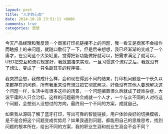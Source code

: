 ```yaml
---
layout: post
title: "人才的心态"
date: 2014-10-28 23:51:11 +0800
comments: true
categories: 思想
---
```


今天产品经理和我反馈一个商家打印机链接不上的问题，我一看又是商家不会操作而瞎报上的来问题，就随口敷衍了一下，但是后来想想，我已经渐渐的变成了一个庸才，在公司这个大染缸里，觉得把新功能做好就可以，把需求满足了就可以，UED把交互和流程规定好，我就直接来实现，一旦习惯这个流程之后，我就没有了想法，变成了一只名副其实的程序猿。

我突然会想，我做成什么样，会和现在得到不同的结果，打印机问题是一个长久以来都存在的问题，所有我重来没有想过把它彻底解决，好像没有其他人要想解决这个问题一样，生活中有很多这样的场景，一个问题搁置很久后就成了疑难杂症，大波平庸的人只会治标，这样的问题最终会成就一个人才，一个与众不同的人对待这个问题，会想别人没想过的方向，最终用一个不同的方案，成就自己。

如果我从源码了解了蓝牙打印，写出可靠的智能链接，用户体验良好的切换模板，是不是会把这个问题变成优势尼？如果我遇到问题，都能用自己的思维思考，找到问题的根本所在，给出不同的方案，我的职业生涯和创业生涯会不会不同？
